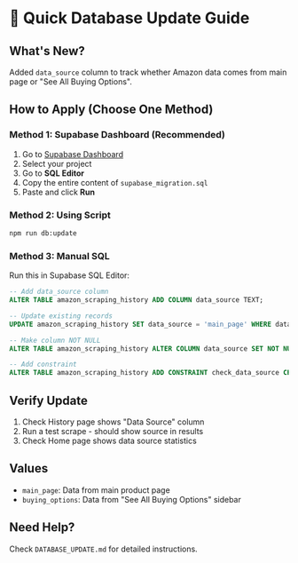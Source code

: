 # 🚀 Quick Database Update Guide

## What's New?
Added `data_source` column to track whether Amazon data comes from main page or "See All Buying Options".

## How to Apply (Choose One Method)

### Method 1: Supabase Dashboard (Recommended)
1. Go to [Supabase Dashboard](https://supabase.com/dashboard)
2. Select your project
3. Go to **SQL Editor**
4. Copy the entire content of `supabase_migration.sql`
5. Paste and click **Run**

### Method 2: Using Script
```bash
npm run db:update
```

### Method 3: Manual SQL
Run this in Supabase SQL Editor:
```sql
-- Add data_source column
ALTER TABLE amazon_scraping_history ADD COLUMN data_source TEXT;

-- Update existing records
UPDATE amazon_scraping_history SET data_source = 'main_page' WHERE data_source IS NULL;

-- Make column NOT NULL
ALTER TABLE amazon_scraping_history ALTER COLUMN data_source SET NOT NULL;

-- Add constraint
ALTER TABLE amazon_scraping_history ADD CONSTRAINT check_data_source CHECK (data_source IN ('main_page', 'buying_options'));
```

## Verify Update
1. Check History page shows "Data Source" column
2. Run a test scrape - should show source in results
3. Check Home page shows data source statistics

## Values
- `main_page`: Data from main product page
- `buying_options`: Data from "See All Buying Options" sidebar

## Need Help?
Check `DATABASE_UPDATE.md` for detailed instructions. 